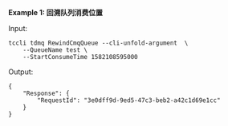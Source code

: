 **Example 1: 回溯队列消费位置**



Input: 

```
tccli tdmq RewindCmqQueue --cli-unfold-argument  \
    --QueueName test \
    --StartConsumeTime 1582108595000
```

Output: 
```
{
    "Response": {
        "RequestId": "3e0dff9d-9ed5-47c3-beb2-a42c1d69e1cc"
    }
}
```

